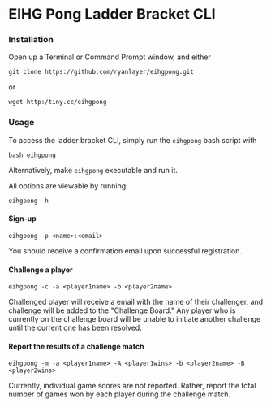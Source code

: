# EIHG Pong Ladder Bracket CLI

### Installation
Open up a Terminal or Command Prompt window, and either
```
git clone https://github.com/ryanlayer/eihgpong.git
```
or
```
wget http:/tiny.cc/eihgpong
```

### Usage
To access the ladder bracket CLI, simply run the `eihgpong` bash script with 

```
bash eihgpong
```

Alternatively, make `eihgpong` executable and run it.

All options are viewable by running:
```
eihgpong -h
```

#### Sign-up

```
eihgpong -p <name>:<email>
```
You should receive a confirmation email upon successful registration.

#### Challenge a player
```
eihgpong -c -a <player1name> -b <player2name>
```

Challenged player will receive a email with the name of their challenger, and challenge will be added to the "Challenge Board." Any player who is currently on the challenge board will be unable to initiate another challenge until the current one has been resolved.

#### Report the results of a challenge match
```
eihgpong -m -a <player1name> -A <player1wins> -b <player2name> -B <player2wins>
```
Currently, individual game scores are not reported. Rather, report the total number of games won by each player during the challenge match. 
